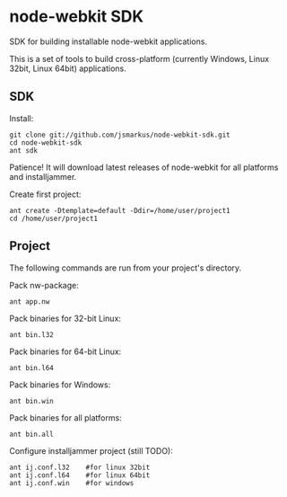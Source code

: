 node-webkit SDK
===============

SDK for building installable node-webkit applications.

This is a set of tools to build cross-platform (currently Windows, Linux 32bit, Linux 64bit) applications.

## SDK

Install:

    git clone git://github.com/jsmarkus/node-webkit-sdk.git
    cd node-webkit-sdk
    ant sdk

Patience! It will download latest releases of node-webkit for all platforms and installjammer.

Create first project:

    ant create -Dtemplate=default -Ddir=/home/user/project1
    cd /home/user/project1

## Project

The following commands are run from your project's directory.

Pack nw-package:

    ant app.nw

Pack binaries for 32-bit Linux:

    ant bin.l32

Pack binaries for 64-bit Linux:

    ant bin.l64

Pack binaries for Windows:

    ant bin.win

Pack binaries for all platforms:

    ant bin.all

Configure installjammer project (still TODO):

    ant ij.conf.l32    #for linux 32bit
    ant ij.conf.l64    #for linux 64bit
    ant ij.conf.win    #for windows
